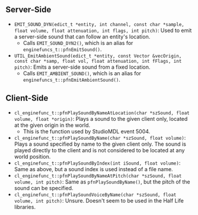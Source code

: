 ## Server-Side

* `EMIT_SOUND_DYN(edict_t *entity, int channel, const char *sample, float volume, float attenuation, int flags, int pitch)`: Used to emit a server-side sound that can follow an entity's location.
    * Calls `EMIT_SOUND_DYN2()`, which is an alias for `enginefuncs_t::pfnEmitSound()`.
* `UTIL_EmitAmbientSound(edict_t *entity, const Vector &vecOrigin, const char *samp, float vol, float attenuation, int fFlags, int pitch)`: Emits a server-side sound from a fixed location.
    * Calls `EMIT_AMBIENT_SOUND()`, which is an alias for `enginefuncs_t::pfnEmitAmbientSound()`.

## Client-Side

* `cl_enginefunc_t::pfnPlaySoundByNameAtLocation(char *szSound, float volume, float *origin)`: Plays a sound to the given client only, located at the given origin in the world.
    * This is the function used by StudioMDL event 5004.
* `cl_enginefunc_t::pfnPlaySoundByName(char *szSound, float volume)`: Plays a sound specified by name to the given client only. The sound is played directly to the client and is not considered to be located at any world position.
* `cl_enginefunc_t::pfnPlaySoundByIndex(int iSound, float volume)`: Same as above, but a sound index is used instead of a file name.
* `cl_enginefunc_t::pfnPlaySoundByNameAtPitch(char *szSound, float volume, int pitch)`: Same as `pfnPlaySoundByName()`, but the pitch of the sound can be specified.
* `cl_enginefunc_t::pfnPlaySoundVoiceByName(char *szSound, float volume, int pitch)`: Unsure. Doesn't seem to be used in the Half Life libraries.
